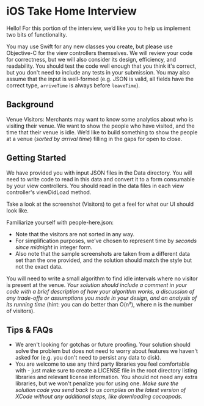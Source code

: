 # iOS Take Home Interview
Hello! For this portion of the interview, we’d like you to help us implement two bits of functionality.

You may use Swift for any new classes you create, but please use Objective-C for the view controllers themselves. We will review your code for correctness, but we will also consider its design, efficiency, and readability. You should test the code well enough that you think it's correct, but you don't need to include any tests in your submission. You may also assume that the input is well-formed (e.g. JSON is valid, all fields have the correct type, `arriveTime` is always before `leaveTime`).

## Background

Venue Visitors: Merchants may want to know some analytics about who is visiting their venue. We want to show the people who have visited, and the time that their venue is idle. We’d like to build something to show the people at a venue (*sorted by arrival time*) filling in the gaps for open to close.

## Getting Started

We have provided you with input JSON files in the Data directory. You will need to write code to read in this data and convert it to a form consumable by your view controllers. You should read in the data files in each view controller's viewDidLoad method.

Take a look at the screenshot (Visitors) to get a feel for what our UI should look like.

Familiarize yourself with people-here.json:
- Note that the visitors are not sorted in any way.
- For simplification purposes, we’ve chosen to represent time by *seconds since midnight* in integer form.
- Also note that the sample screenshots are taken from a different data set than the one provided, and the solution should match the style but not the exact data.

You will need to write a small algorithm to find idle intervals where no visitor is present at the venue.  *Your solution should include a comment in your code with a brief description of how your algorithm works, a discussion of any trade-offs or assumptions you made in your design, and an analysis of its running time* (hint: you can do better than O(n²), where n is the number of visitors).

## Tips & FAQs
- We aren't looking for gotchas or future proofing. Your solution should solve the problem but does not need to worry about features we haven't asked for (e.g. you don't need to persist any data to disk).
- You are welcome to use any third party libraries you feel comfortable with - just make sure to create a LICENSE file in the root directory listing libraries and relevant license information. You should not need any extra libraries, but we won't penalize you for using one. _Make sure the solution code you send back to us compiles on the latest version of XCode without any additional steps, like downloading cocoapods._
